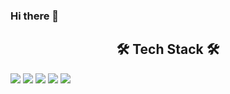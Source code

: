 ### Hi there 👋

<!--
**hartkim/hartkim** is a ✨ _special_ ✨ repository because its `README.md` (this file) appears on your GitHub profile.

Here are some ideas to get you started:

- 🔭 I’m currently working on ...
- 🌱 I’m currently learning ...
- 👯 I’m looking to collaborate on ...
- 🤔 I’m looking for help with ...
- 💬 Ask me about ...
- 📫 How to reach me: ...
- 😄 Pronouns: ...
- ⚡ Fun fact: ...
-->

<h2 align="center"> 🛠 Tech Stack 🛠 </h2>
<img src="https://img.shields.io/badge/Python-3766AB?style=flat-square&logo=Python&logoColor=white"/>
<img src="https://img.shields.io/badge/MySQL-4479A1?style=flat-square&logo=MySQL&logoColor=white"/> 
<img src="https://img.shields.io/badge/PowerBI-F2C811?style=flat-square&logo=PowerBI&logoColor=yellow"/> 
<img src="https://img.shields.io/badge/Slack-4A154B?style=flat-square&logo=Slack&logoColor=red"/> 
<img src="https://img.shields.io/badge/Visual Studio Code-007ACC?style=flat-square&logo=Visual Studio Code&logoColor=white"/>
